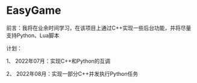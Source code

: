 # EasyGame
前言：我将在业余时间学习，在该项目上通过C++实现一些后台功能，并将尽量支持Python、Lua脚本

计划：

1、 2022年07月：实现C++和Python的互调

2、 2022年08月：实现一部分C++并发执行Python任务

